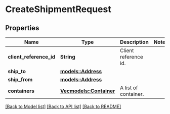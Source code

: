 # CreateShipmentRequest

## Properties

Name | Type | Description | Notes
------------ | ------------- | ------------- | -------------
**client_reference_id** | **String** | Client reference id. | 
**ship_to** | [**models::Address**](Address.md) |  | 
**ship_from** | [**models::Address**](Address.md) |  | 
**containers** | [**Vec<models::Container>**](Container.md) | A list of container. | 

[[Back to Model list]](../README.md#documentation-for-models) [[Back to API list]](../README.md#documentation-for-api-endpoints) [[Back to README]](../README.md)


